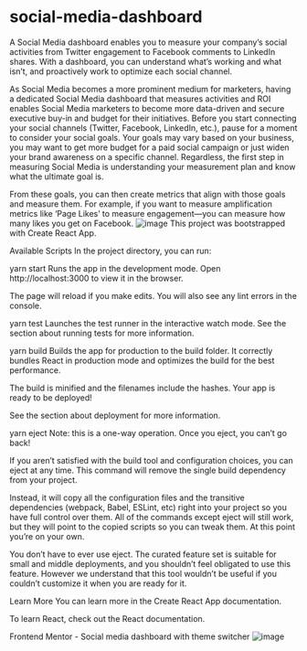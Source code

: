 # social-media-dashboard
A Social Media dashboard enables you to measure your company’s social activities from Twitter engagement to Facebook comments to LinkedIn shares. With a dashboard, you can understand what’s working and what isn’t, and proactively work to optimize each social channel.

As Social Media becomes a more prominent medium for marketers, having a dedicated Social Media dashboard that measures activities and ROI enables Social Media marketers to become more data-driven and secure executive buy-in and budget for their initiatives.
Before you start connecting your social channels (Twitter, Facebook, LinkedIn, etc.), pause for a moment to consider your social goals. Your goals may vary based on your business, you may want to get more budget for a paid social campaign or just widen your brand awareness on a specific channel. Regardless, the first step in measuring Social Media is understanding your measurement plan and know what the ultimate goal is.

From these goals, you can then create metrics that align with those goals and measure them. For example, if you want to measure amplification metrics like ‘Page Likes’ to measure engagement—you can measure how many likes you get on Facebook.
![image](https://github.com/ganeshyadav10/social-media-dashboard/assets/126311739/dd186acb-21de-41be-a2ff-0ffbcb31a620)
This project was bootstrapped with Create React App.

Available Scripts
In the project directory, you can run:

yarn start
Runs the app in the development mode.
Open http://localhost:3000 to view it in the browser.

The page will reload if you make edits.
You will also see any lint errors in the console.

yarn test
Launches the test runner in the interactive watch mode.
See the section about running tests for more information.

yarn build
Builds the app for production to the build folder.
It correctly bundles React in production mode and optimizes the build for the best performance.

The build is minified and the filenames include the hashes.
Your app is ready to be deployed!

See the section about deployment for more information.

yarn eject
Note: this is a one-way operation. Once you eject, you can’t go back!

If you aren’t satisfied with the build tool and configuration choices, you can eject at any time. This command will remove the single build dependency from your project.

Instead, it will copy all the configuration files and the transitive dependencies (webpack, Babel, ESLint, etc) right into your project so you have full control over them. All of the commands except eject will still work, but they will point to the copied scripts so you can tweak them. At this point you’re on your own.

You don’t have to ever use eject. The curated feature set is suitable for small and middle deployments, and you shouldn’t feel obligated to use this feature. However we understand that this tool wouldn’t be useful if you couldn’t customize it when you are ready for it.

Learn More
You can learn more in the Create React App documentation.

To learn React, check out the React documentation.

Frontend Mentor - Social media dashboard with theme switcher
![image](https://github.com/ganeshyadav10/social-media-dashboard/assets/126311739/953e720f-e2aa-41c5-bd62-52e5ce48580f)
